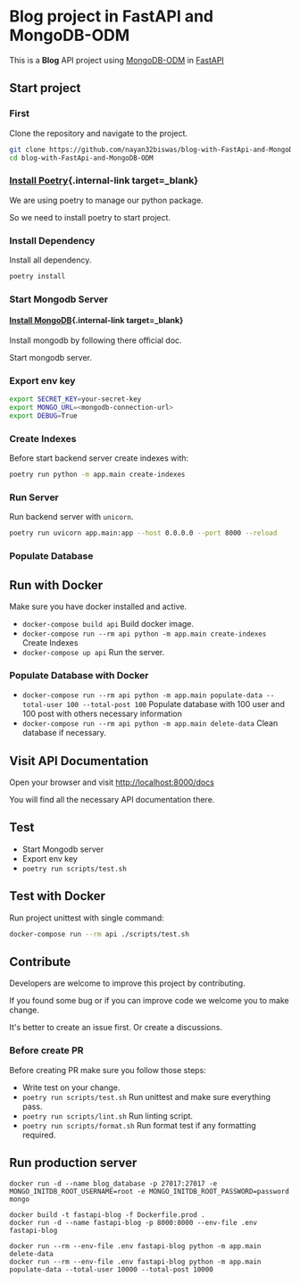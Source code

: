 # Blog project in FastAPI and MongoDB-ODM

This is a **Blog** API project using <a href="https://mongodb-odm.readthedocs.io" class="external-link" target="_blank">MongoDB-ODM</a> in <a href="https://fastapi.tiangolo.com" class="external-link" target="_blank">FastAPI</a>

## Start project

### First

Clone the repository and navigate to the project.

```bash
git clone https://github.com/nayan32biswas/blog-with-FastApi-and-MongoDB-ODM.git
cd blog-with-FastApi-and-MongoDB-ODM
```

### [Install Poetry](https://python-poetry.org/docs/#installation){.internal-link target=\_blank}

We are using poetry to manage our python package.

So we need to install poetry to start project.

### Install Dependency

Install all dependency.

```bash
poetry install
```

### Start Mongodb Server

#### [Install MongoDB](https://www.mongodb.com/docs/manual/installation/){.internal-link target=\_blank}

Install mongodb by following there official doc.

Start mongodb server.

### Export env key

```bash
export SECRET_KEY=your-secret-key
export MONGO_URL=<mongodb-connection-url>
export DEBUG=True
```

### Create Indexes

Before start backend server create indexes with:

```bash
poetry run python -m app.main create-indexes
```

### Run Server

Run backend server with `unicorn`.

```bash
poetry run uvicorn app.main:app --host 0.0.0.0 --port 8000 --reload
```

### Populate Database

## Run with Docker

Make sure you have docker installed and active.

- `docker-compose build api` Build docker image.
- `docker-compose run --rm api python -m app.main create-indexes` Create Indexes
- `docker-compose up api` Run the server.

### Populate Database with Docker

- `docker-compose run --rm api python -m app.main populate-data --total-user 100 --total-post 100` Populate database with 100 user and 100 post with others necessary information
- `docker-compose run --rm api python -m app.main delete-data` Clean database if necessary.

## Visit API Documentation

Open your browser and visit [http://localhost:8000/docs](http://localhost:8000/docs)

You will find all the necessary API documentation there.

## Test

- Start Mongodb server
- Export env key
- `poetry run scripts/test.sh`

## Test with Docker

Run project unittest with single command:

```bash
docker-compose run --rm api ./scripts/test.sh
```

## Contribute

Developers are welcome to improve this project by contributing.

If you found some bug or if you can improve code we welcome you to make change.

It's better to create an issue first. Or create a discussions.

### Before create PR

Before creating PR make sure you follow those steps:

- Write test on your change.
- `poetry run scripts/test.sh` Run unittest and make sure everything pass.
- `poetry run scripts/lint.sh` Run linting script.
- `poetry run scripts/format.sh` Run format test if any formatting required.

## Run production server

```
docker run -d --name blog_database -p 27017:27017 -e MONGO_INITDB_ROOT_USERNAME=root -e MONGO_INITDB_ROOT_PASSWORD=password mongo

docker build -t fastapi-blog -f Dockerfile.prod .
docker run -d --name fastapi-blog -p 8000:8000 --env-file .env fastapi-blog

docker run --rm --env-file .env fastapi-blog python -m app.main delete-data
docker run --rm --env-file .env fastapi-blog python -m app.main populate-data --total-user 10000 --total-post 10000
```
